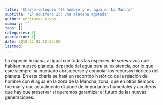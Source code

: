 ```yaml
---
title: 'Charla-coloquio "El hombre y el agua en La Mancha"'
subtitle: 'El acuífero 23: Una alacena agotada'
author: encinares-vivos
summary: ''
tags: []
categories: []
asociacion: []
date: 2010-12-03 12:55:50
lastmod:
---
```


La especie humana, al igual que todas las especies de seres vivos que habitan nuestro planeta, depende del agua para su existencia, por lo que este siempre ha intentado abastecerse y controlar los recursos hídricos del planeta. En esta charla se hará un recorrido histórico de la relación del hombre con el agua en la zona de la Mancha, zona, que en otros tiempos fue mar y que actualmente dispone de importantes humedales y acuíferos que hay que preservar si queremos garantizar el futuro de las nuevas generaciones.
